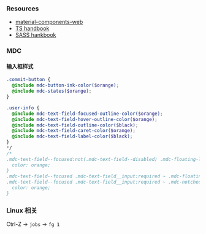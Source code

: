 ### Resources
- [material-components-web](https://material.io/develop/web/components/)
- [TS handbook](https://typescript.bootcss.com/)
- [SASS hankbook](https://www.sasscss.com/docs/)

### MDC 
#### 输入框样式 

```scss
.commit-button {
  @include mdc-button-ink-color($orange);
  @include mdc-states($orange);
}

.user-info {
  @include mdc-text-field-focused-outline-color($orange);
  @include mdc-text-field-hover-outline-color($orange);
  @include mdc-text-field-outline-color($black);
  @include mdc-text-field-caret-color($orange);
  @include mdc-text-field-label-color($black);
}
*/
/*
.mdc-text-field--focused:not(.mdc-text-field--disabled) .mdc-floating-label {
  color: orange;
}
.mdc-text-field--focused .mdc-text-field__input:required ~ .mdc-floating-label::after,
.mdc-text-field--focused .mdc-text-field__input:required ~ .mdc-notched-outline .mdc-floating-label::after {
  color: orange;
}
```

### Linux 相关
Ctrl-Z -> `jobs` -> `fg 1`